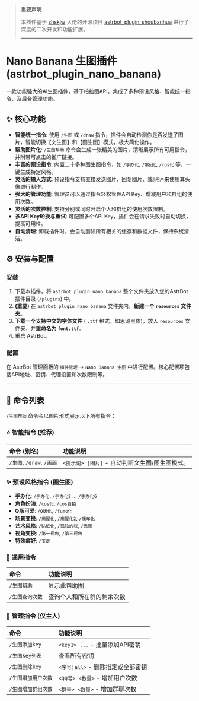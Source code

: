 > **重要声明**
>
> 本插件基于 [shskjw](https://github.com/shskjw) 大佬的开源项目 [astrbot_plugin_shoubanhua](https://github.com/shskjw/astrbot_plugin_shoubanhua) 进行了深度的二次开发和功能扩展。
>
> ---
# Nano Banana 生图插件 (astrbot_plugin_nano_banana)

一款功能强大的AI生图插件，基于柏拉图API，集成了多种预设风格、智能统一指令、及后台管理功能。

## ✨ 核心功能

- **智能统一指令**: 使用 `/生图` 或 `/draw` 指令，插件会自动检测你是否发送了图片，智能切换【文生图】和【图生图】模式，极大简化操作。
- **帮助图片化**: `/生图帮助` 命令会生成一张精美的图片，清晰展示所有可用指令，并附带可点击的推广链接。
- **丰富的预设指令**: 内置二十多种图生图指令，如 `/手办化`, `/Q版化`, `/cos化` 等，一键生成特定风格。
- **灵活的输入方式**: 预设指令支持直接发送图片、回复图片、或`@用户`来使用其头像进行制作。
- **强大的管理功能**: 管理员可以通过指令轻松管理API Key、增减用户和群组的使用次数。
- **灵活的次数控制**: 支持分别或同时开启个人和群组的使用次数限制。
- **多API Key轮换与重试**: 可配置多个API Key，插件会在请求失败时自动切换，提高可用性。
- **自动清理**: 卸载插件时，会自动删除所有相关的缓存和数据文件，保持系统清洁。

## ⚙️ 安装与配置

### 安装

1.  下载本插件，将 `astrbot_plugin_nano_banana` 整个文件夹放入您的AstrBot插件目录 (`/plugins`) 中。
2.  **(重要)** 在 `astrbot_plugin_nano_banana` 文件夹内，**新建一个 `resources` 文件夹**。
3.  **下载一个支持中文的字体文件** ( `.ttf` 格式，如思源黑体)，放入 `resources` 文件夹，并**重命名为 `font.ttf`**。
4.  重启 AstrBot。

### 配置

在 AstrBot 管理面板的 `插件管理` -> `Nano Banana 生图` 中进行配置。核心配置项包括API地址、密钥、代理设置和次数限制等。

---

## 📖 命令列表

`/生图帮助` 命令会以图片形式展示以下所有指令：

### ⭐ 智能指令 (推荐)

| 命令 (别名) | 功能说明 |
| :--- | :--- |
| `/生图`, `/draw`, `/画画` | `<提示词> [图片]` - 自动判断文生图/图生图模式。 |

### ✨ 预设风格指令 (图生图)

-   **手办化**: `/手办化`, `/手办化2` ... `/手办化6`
-   **角色扮演**: `/cos化`, `/cos自拍`
-   **Q版可爱**: `/Q版化`, `/fumo化`
-   **场景变换**: `/痛屋化`, `/痛屋化2`, `/痛车化`
-   **艺术风格**: `/贴纸化`, `/孤独的我`, `/鬼图`
-   **视角变换**: `/第一视角`, `/第三视角`
-   **特殊癖好**: `/玉足`

### 🔧 通用指令

| 命令 | 功能说明 |
| :--- | :--- |
| `/生图帮助` | 显示此帮助图 |
| `/生图查询次数` | 查询个人和所在群的剩余次数 |

### 🔑 管理指令 (仅主人)

| 命令 | 功能说明 |
| :--- | :--- |
| `/生图添加key` | `<key1> ...` - 批量添加API密钥 |
| `/生图key列表` | 查看所有密钥 |
| `/生图删除key` | `<序号\|all>` - 删除指定或全部密钥 |
| `/生图增加用户次数` | `<QQ号> <数量>` - 增加用户次数 |
| `/生图增加群组次数` | `<群号> <数量>` - 增加群聊次数 |
